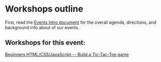 # Workshops outline

First, read the [Events Intro document](../EVENTS_INTRO.md) for the overall agenda, directions, and background info about of our events.

## Workshops for this event:

[Beginners HTML/CSS/JavaScript -- Build a Tic-Tac-Toe game](../Workshops/HTML.CSS.JavaScript.Beginner-Tic-Tac-Toe/README.md)

